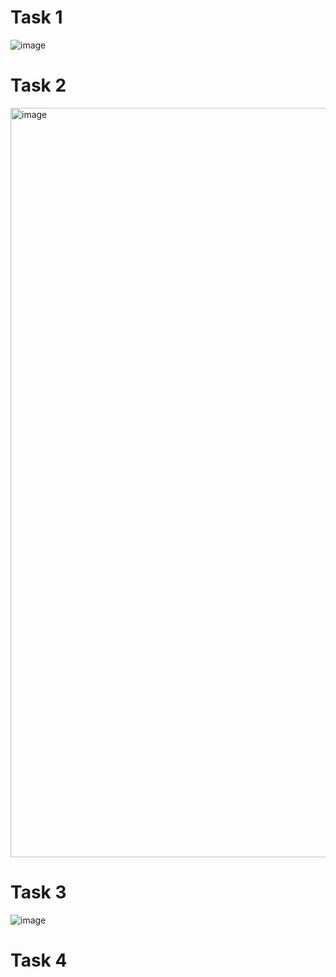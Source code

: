 # Task 1

![image](https://github.com/user-attachments/assets/0a59b110-3a05-4dd1-8b36-1b924d1dbdba)

# Task 2

<img width="1199" alt="image" src="https://github.com/user-attachments/assets/6c82cb43-6417-4c06-8ad5-501ebba574f3">

# Task 3

![image](https://github.com/user-attachments/assets/6d5c86d9-1afe-46ae-aded-613b68dbf2f1)

# Task 4


